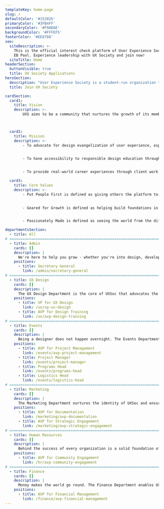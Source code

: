 ```yaml
---
templateKey: home-page
slug: /
defaultColor: '#15202b'
primaryColor: '#3FB4FF'
secondaryColor: '#F9ADAE'
backgroundColor: '#FFFEF5'
footerColor: '#EE8788'
seo:
  siteDescription: >-
    This is the official interest check platform of User Experience Society for
    EB Pool. Experience leadership with UX Society and join now!
  siteTitle: Home
headerSection:
  buttonVisible: true
  title: UX Society Applications
heroSection:
  description: "User Experience Society is a student-run organization that advocates and practices human-centered design. We combine this with a growth mindset, to create a strong mentorship culture that raises design leaders who are capable of creating positive change in the community."
  title: Join UX Society

cardSection:
  card1:
    title: Vision
    description: >- 
        UXS aims to be a community that nurtures the growth of its members, forges them to be responsible design leaders, and solves problems of society through user experience design.



  card2:
    title: Mission
    description: >- 
        - To advocate for design evangelization of user experience, especially for university students, and foster a global community of design leaders via chapter creations
        

        - To hone accessibility to responsible design education through facilitating projects and workshops, providing mentorship programs, and creating learning resources


        - To provide real-world career experiences through client work that comes from the organization’s various services

  card3:
    title: Core Values
    description: >- 
        - Put People First is defined as giving others the platform to be part of the design process and creating meaningful experiences that go beyond the screen
        

        - Geared for Growth is defined as helping build foundations in UX techniques and theories through activities in community-building and product development


        - Passionately Made is defined as seeing the world from the different views of all people to understand realities and solve problems

departmentsSection:
  - title: All
# ====================================================================================================
  - title: Admin
    cards: []
    description: |
      We're here to help you grow - whether you're into design, development, finance, or events and people management, you'll find a place in UXSoc!
    positions:
      - title: Secretary General
        link: /admin/secretary-general
# ====================================================================================================
  - title: UX Design
    cards: []
    description: |
      The UX Design Department is the core of UXSoc that advocates the practice and education of user experience. The department handles the product design side of client projects from in and outside of Ateneo, as well as provide mentorship on the field of UX Design.
    positions:
      - title: VP for UX Design
        link: /ux/vp-ux-design
      - title: AVP for Design Training
        link: /ux/avp-design-training
# ====================================================================================================
  - title: Events
    cards: []
    description: |
      Being a designer does not happen overnight. The Events Department designs event experiences that nurture the growth of the members of UXSoc.
    positions:
      - title: AVP for Project Management
        link: /events/avp-project-management
      - title: Project Manager
        link: /events/project-manager
      - title: Programs Head
        link: /events/programs-head
      - title: Logistics Head
        link: /events/logistics-head
# ====================================================================================================
  - title: Marketing
    cards: []
    description: |
      The Marketing Department nurtures the identity of UXSoc and ensures that the organization is well represented on all platforms through campaign strategies for content and promotional materials.
    positions:
      - title: AVP for Documentation
        link: /marketing/avp-documentation
      - title: AVP for Strategic Engagement
        link: /marketing/avp-strategic-engagement
# ====================================================================================================
  - title: Human Resources
    cards: []
    description: |
      Behind the success of every organization is a solid foundation of trust and sense of community. The Human Resources Department organizes projects and initiatives that create an environment where the members can explore, connect, and grow.
    positions:
      - title: AVP for Community Engagement
        link: /hr/avp-community-engagement
# ====================================================================================================
  - title: Finance
    cards: []
    description: |
      Money makes the world go round. The Finance Department enables UXSoc's activities to happen by allocating and maximizing the organization’s funds to continue its mission of evangelizing user experience.
    positions:
      - title: AVP for Financial Management
        link: /finance/avp-financial-management
---
```

